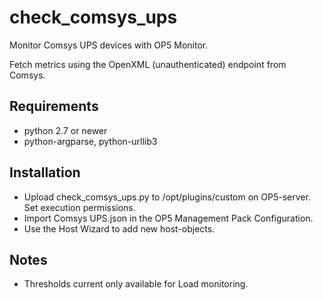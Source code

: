 # check_comsys_ups
Monitor Comsys UPS devices with OP5 Monitor.

Fetch metrics using the OpenXML (unauthenticated) endpoint from Comsys.

## Requirements

* python 2.7 or newer
* python-argparse, python-urllib3

## Installation

* Upload check_comsys_ups.py to /opt/plugins/custom on OP5-server. Set execution permissions.
* Import Comsys UPS.json in the OP5 Management Pack Configuration.
* Use the Host Wizard to add new host-objects.

## Notes

* Thresholds current only available for Load monitoring.
